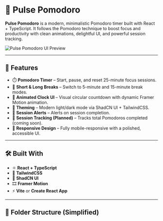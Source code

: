 # 🧠 Pulse Pomodoro

**Pulse Pomodoro** is a modern, minimalistic Pomodoro timer built with React + TypeScript. It follows the Pomodoro technique to boost focus and productivity with clean animations, delightful UI, and powerful session tracking.

![Pulse Pomodoro UI Preview](./assets/preview.png) <!-- Optional: Add your UI screenshot here -->

---

## 🚀 Features

- ⏱️ **Pomodoro Timer** – Start, pause, and reset 25-minute focus sessions.
- 🌙 **Short & Long Breaks** – Switch to 5-minute and 15-minute break modes.
- 🧭 **Animated Clock UI** – Visual circular countdown with dynamic Framer Motion animation.
- 🌈 **Theming** – Modern light/dark mode via ShadCN UI + TailwindCSS.
- 🔔 **Session Alerts** – Alerts on session completion.
- 🎯 **Session Tracking (Planned)** – Tracks total Pomodoros completed (coming soon).
- 📱 **Responsive Design** – Fully mobile-responsive with a polished, accessible UI.

---

## 🛠️ Built With

- ⚛️ **React + TypeScript**
- 💨 **TailwindCSS**
- 🎨 **ShadCN UI**
- 🎞️ **Framer Motion**
- ⚡ **Vite** or **Create React App**

---

## 📂 Folder Structure (Simplified)

